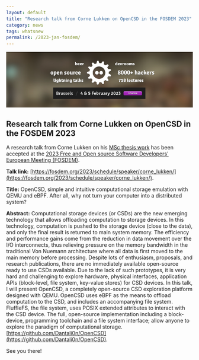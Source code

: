 ```yaml
---
layout: default
title: "Research talk from Corne Lukken on OpenCSD in the FOSDEM 2023"
category: news
tags: whatsnew
permalink: /2023-jan-fosdem/
---
```


![](/images/2023-fosdem.png "FOSDEM2023")

## Research talk from Corne Lukken on OpenCSD in the FOSDEM 2023

A research talk from Corne Lukken on his [MSc thesis work](https://drive.google.com/file/d/1hvZ1OmhFOMxcQIiHhyq7OGtz3hTlJ03m/view?usp=sharing) has been accepted at the [2023 Free and Open source Software Developers' European Meeting (FOSDEM)](https://fosdem.org/2023/). 

**Talk link:** [https://fosdem.org/2023/schedule/speaker/corne_lukken/](https://fosdem.org/2023/schedule/speaker/corne_lukken/).

**Title:** OpenCSD, simple and intuitive computational storage emulation with QEMU and eBPF. After all, why not turn your computer into a distributed system?

**Abstract:** Computational storage devices (or CSDs) are the new emerging technology that allows offloading computation to storage devices. In this technology, computation is pushed to the storage device (close to the data), and only the final result is returned to main system memory. The efficiency and performance gains come from the reduction in data movement over the I/O interconnects, thus relieving pressure on the memory bandwidth in the traditional Von Nuemann architecture where all data is first moved to the main memory before processing. Despite lots of enthusiasm, proposals, and research publications, there are no immediately available open-source ready to use CSDs available. Due to the lack of such prototypes, it is very hard and challenging to explore hardware, physical interfaces, application APIs (block-level, file system, key-value stores) for CSD devices. In this talk, I will present OpenCSD, a completely open-source CSD exploration platform designed with QEMU. OpenCSD uses eBPF as the means to offload computation to the CSD, and includes an accompanying file system. FluffleFS, the file system, uses POSIX extended attributes to interact with the CSD device. The full, open-source implementation including a block-device, programming toolchain and a file system interface; allow anyone to explore the paradigm of computational storage. [https://github.com/Dantali0n/OpenCSD](https://github.com/Dantali0n/OpenCSD).

See you there!
